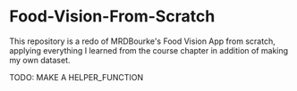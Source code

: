 # Food-Vision-From-Scratch
This repository is a redo of MRDBourke's Food Vision App from scratch, applying everything I learned from the course chapter in addition of making my own dataset.

TODO:
MAKE A HELPER_FUNCTION